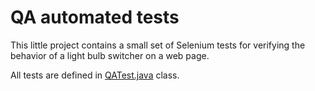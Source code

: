 # QA automated tests

This little project contains a small set of Selenium tests for verifying the behavior of a light bulb switcher on a web
page.

All tests are defined in [QATest.java](./src/test/java/QATest.java) class.